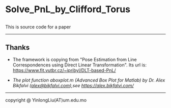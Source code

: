 # Solve_PnL_by_Clifford_Torus

## 
This is source code for a paper 

---

Thanks
---
+ The framework is copying from "Pose Estimation from Line Correspondences using Direct Linear Transformation". Its url is: https://www.fit.vutbr.cz/~ipribyl/DLT-based-PnL/

+ *The plot function aboxplot.m (Advanced Box Plot for Matlab) by Dr. Alex Bikfalvi (alex@bikfalvi.com),see https://alex.bikfalvi.com/*

---

copyright @ YinlongLiu(AT)um.edu.mo
